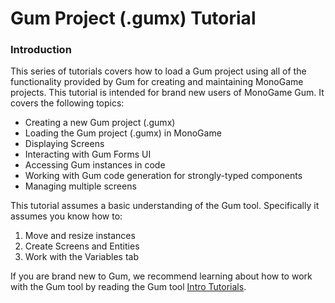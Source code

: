# Gum Project (.gumx) Tutorial

### Introduction

This series of tutorials covers how to load a Gum project using all of the functionality provided by Gum for creating and maintaining MonoGame projects. This tutorial is intended for brand new users of MonoGame Gum. It covers the following topics:

* Creating a new Gum project (.gumx)
* Loading the Gum project (.gumx) in MonoGame
* Displaying Screens
* Interacting with Gum Forms UI
* Accessing Gum instances in code
* Working with Gum code generation for strongly-typed components
* Managing multiple screens

This tutorial assumes a basic understanding of the Gum tool. Specifically it assumes you know how to:

1. Move and resize instances
2. Create Screens and Entities
3. Work with the Variables tab

If you are brand new to Gum, we recommend learning about how to work with the Gum tool by reading the Gum tool [Intro Tutorials](../../../intro-tutorials/).&#x20;
